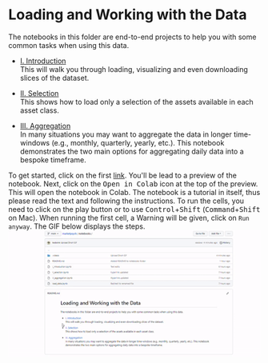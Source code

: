# Loading and Working with the Data

The notebooks in this folder are end-to-end projects to help you with some common tasks when using this data.

* [I. Introduction](https://github.com/marketpsych/marketpsych/blob/main/notebooks/i_introduction.ipynb)  
    This will walk you through loading, visualizing and even downloading slices of the dataset.

* [II. Selection](https://github.com/marketpsych/marketpsych/blob/main/notebooks/ii_selection.ipynb)  
    This shows how to load only a selection of the assets available in each asset class.

* [III. Aggregation](https://github.com/marketpsych/marketpsych/blob/main/notebooks/iii_aggregation.ipynb)  
    In many situations you may want to aggregate the data in longer time-windows (e.g., monthly, quarterly, yearly, etc.). This notebook demonstrates the two main options for aggregating daily data into a bespoke timeframe.

To get started, click on the first [link](https://github.com/marketpsych/marketpsych/blob/main/notebooks/i_introduction.ipynb). You'll be lead to a preview of the notebook. Next, click on the <kbd>Open in Colab</kbd> icon at the top of the preview. This will open the notebook in Colab. The notebook is a tutorial in itself, thus please read the text and following the instructions. To run the cells, you need to click on the play button or to use <kbd>Control</kbd>+<kbd>Shift</kbd> (<kbd>Command</kbd>+<kbd>Shift</kbd> on Mac). When running the first cell, a Warning will be given, click on `Run anyway`. The GIF below displays the steps.
![company_search](./.videos/OpeningColabVid.gif)



